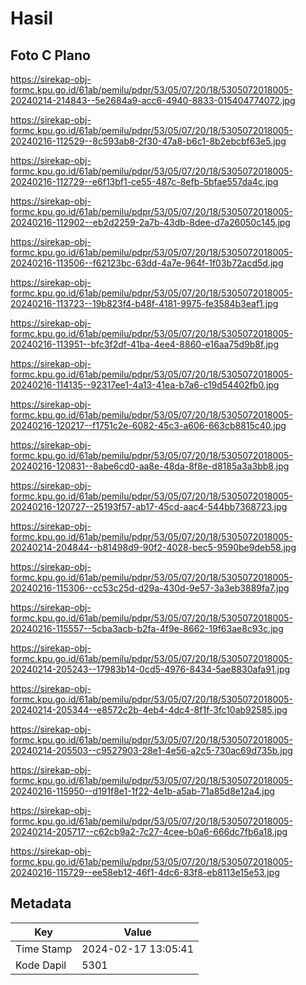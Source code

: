 # Hasil

## Foto C Plano

https://sirekap-obj-formc.kpu.go.id/61ab/pemilu/pdpr/53/05/07/20/18/5305072018005-20240214-214843--5e2684a9-acc6-4940-8833-015404774072.jpg

https://sirekap-obj-formc.kpu.go.id/61ab/pemilu/pdpr/53/05/07/20/18/5305072018005-20240216-112529--8c593ab8-2f30-47a8-b6c1-8b2ebcbf63e5.jpg

https://sirekap-obj-formc.kpu.go.id/61ab/pemilu/pdpr/53/05/07/20/18/5305072018005-20240216-112729--e6f13bf1-ce55-487c-8efb-5bfae557da4c.jpg

https://sirekap-obj-formc.kpu.go.id/61ab/pemilu/pdpr/53/05/07/20/18/5305072018005-20240216-112902--eb2d2259-2a7b-43db-8dee-d7a26050c145.jpg

https://sirekap-obj-formc.kpu.go.id/61ab/pemilu/pdpr/53/05/07/20/18/5305072018005-20240216-113506--f62123bc-63dd-4a7e-964f-1f03b72acd5d.jpg

https://sirekap-obj-formc.kpu.go.id/61ab/pemilu/pdpr/53/05/07/20/18/5305072018005-20240216-113723--19b823f4-b48f-4181-9975-fe3584b3eaf1.jpg

https://sirekap-obj-formc.kpu.go.id/61ab/pemilu/pdpr/53/05/07/20/18/5305072018005-20240216-113951--bfc3f2df-41ba-4ee4-8860-e16aa75d9b8f.jpg

https://sirekap-obj-formc.kpu.go.id/61ab/pemilu/pdpr/53/05/07/20/18/5305072018005-20240216-114135--92317ee1-4a13-41ea-b7a6-c19d54402fb0.jpg

https://sirekap-obj-formc.kpu.go.id/61ab/pemilu/pdpr/53/05/07/20/18/5305072018005-20240216-120217--f1751c2e-6082-45c3-a606-663cb8815c40.jpg

https://sirekap-obj-formc.kpu.go.id/61ab/pemilu/pdpr/53/05/07/20/18/5305072018005-20240216-120831--8abe6cd0-aa8e-48da-8f8e-d8185a3a3bb8.jpg

https://sirekap-obj-formc.kpu.go.id/61ab/pemilu/pdpr/53/05/07/20/18/5305072018005-20240216-120727--25193f57-ab17-45cd-aac4-544bb7368723.jpg

https://sirekap-obj-formc.kpu.go.id/61ab/pemilu/pdpr/53/05/07/20/18/5305072018005-20240214-204844--b81498d9-90f2-4028-bec5-9590be9deb58.jpg

https://sirekap-obj-formc.kpu.go.id/61ab/pemilu/pdpr/53/05/07/20/18/5305072018005-20240216-115306--cc53c25d-d29a-430d-9e57-3a3eb3889fa7.jpg

https://sirekap-obj-formc.kpu.go.id/61ab/pemilu/pdpr/53/05/07/20/18/5305072018005-20240216-115557--5cba3acb-b2fa-4f9e-8662-19f63ae8c93c.jpg

https://sirekap-obj-formc.kpu.go.id/61ab/pemilu/pdpr/53/05/07/20/18/5305072018005-20240214-205243--17983b14-0cd5-4976-8434-5ae8830afa91.jpg

https://sirekap-obj-formc.kpu.go.id/61ab/pemilu/pdpr/53/05/07/20/18/5305072018005-20240214-205344--e8572c2b-4eb4-4dc4-8f1f-3fc10ab92585.jpg

https://sirekap-obj-formc.kpu.go.id/61ab/pemilu/pdpr/53/05/07/20/18/5305072018005-20240214-205503--c9527903-28e1-4e56-a2c5-730ac69d735b.jpg

https://sirekap-obj-formc.kpu.go.id/61ab/pemilu/pdpr/53/05/07/20/18/5305072018005-20240216-115950--d191f8e1-1f22-4e1b-a5ab-71a85d8e12a4.jpg

https://sirekap-obj-formc.kpu.go.id/61ab/pemilu/pdpr/53/05/07/20/18/5305072018005-20240214-205717--c62cb9a2-7c27-4cee-b0a6-666dc7fb6a18.jpg

https://sirekap-obj-formc.kpu.go.id/61ab/pemilu/pdpr/53/05/07/20/18/5305072018005-20240216-115729--ee58eb12-46f1-4dc6-83f8-eb8113e15e53.jpg


## Metadata

| Key        | Value               |
| ---------- | ------------------- |
| Time Stamp | 2024-02-17 13:05:41 |
| Kode Dapil | 5301                |




